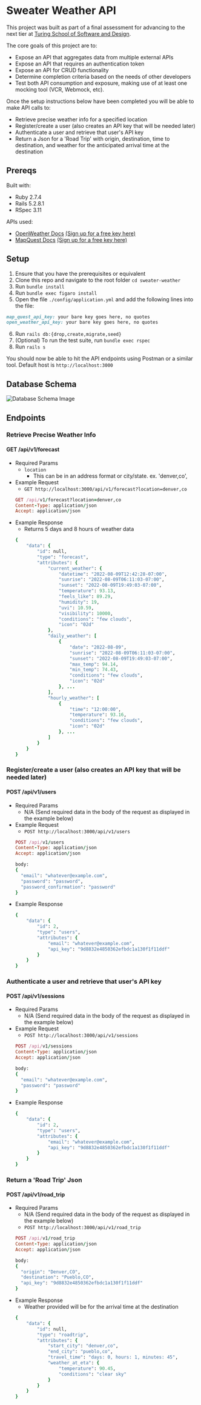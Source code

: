 # Sweater Weather API
This project was built as part of a final assessment for advancing to the next tier at [Turing School of Software and Design](https://turing.edu/).

The core goals of this project are to:
  - Expose an API that aggregates data from multiple external APIs
  - Expose an API that requires an authentication token
  - Expose an API for CRUD functionality
  - Determine completion criteria based on the needs of other developers
  - Test both API consumption and exposure, making use of at least one mocking tool (VCR, Webmock, etc).

Once the setup instructions below have been completed you will be able to make API calls to:
  - Retrieve precise weather info for a specified location
  - Register/create a user (also creates an API key that will be needed later)
  - Authenticate a user and retrieve that user's API key
  - Return a Json for a 'Road Trip' with origin, destination, time to destination, and weather for the anticipated arrival time at the destination


## Prereqs
Built with:
  - Ruby 2.7.4
  - Rails 5.2.8.1
  - RSpec 3.11

APIs used:
  - [OpenWeather Docs](https://openweathermap.org/api/one-call-3) [(Sign up for a free key here)](https://home.openweathermap.org/users/sign_up)
  - [MapQuest Docs](https://developer.mapquest.com/documentation) [(Sign up for a free key here)](https://developer.mapquest.com/user/login/sign-up)


## Setup
1. Ensure that you have the prerequisites or equivalent
2. Clone this repo and navigate to the root folder `cd sweater-weather`
3. Run `bundle install`
4. Run `bundle exec figaro install`
5. Open the file `./config/application.yml` and add the following lines into the file:
  ```ruby
  map_quest_api_key: your bare key goes here, no quotes
  open_weather_api_key: your bare key goes here, no quotes
  ```
6. Run `rails db:{drop,create,migrate,seed}`
7. (Optional) To run the test suite, run `bundle exec rspec`
8. Run `rails s`

You should now be able to hit the API endpoints using Postman or a similar tool.
Default host is `http://localhost:3000`


## Database Schema
![Database Schema Image](/images/sweater_weather_db_schema.png "Database Schema Image")


## Endpoints

### Retrieve Precise Weather Info
#### GET /api/v1/forecast
- Required Params
  - `location`
    - This can be in an address format or city/state. ex. 'denver,co',
- Example Request
  - `GET http://localhost:3000/api/v1/forecast?location=denver,co`
  ```ruby
  GET /api/v1/forecast?location=denver,co
  Content-Type: application/json
  Accept: application/json
  ```
- Example Response
  - Returns 5 days and 8 hours of weather data
  ```ruby
  {
      "data": {
          "id": null,
          "type": "forecast",
          "attributes": {
              "current_weather": {
                  "datetime": "2022-08-09T12:42:28-07:00",
                  "sunrise": "2022-08-09T06:11:03-07:00",
                  "sunset": "2022-08-09T19:49:03-07:00",
                  "temperature": 93.13,
                  "feels_like": 89.29,
                  "humidity": 19,
                  "uvi": 10.59,
                  "visibility": 10000,
                  "conditions": "few clouds",
                  "icon": "02d"
              },
              "daily_weather": [
                  {
                      "date": "2022-08-09",
                      "sunrise": "2022-08-09T06:11:03-07:00",
                      "sunset": "2022-08-09T19:49:03-07:00",
                      "max_temp": 94.14,
                      "min_temp": 74.43,
                      "conditions": "few clouds",
                      "icon": "02d"
                  }, ...
              ],
              "hourly_weather": [
                  {
                      "time": "12:00:00",
                      "temperature": 93.16,
                      "conditions": "few clouds",
                      "icon": "02d"
                  }, ...
              ]
          }
      }
  }
  ```

### Register/create a user (also creates an API key that will be needed later)
#### POST /api/v1/users
- Required Params
  - N/A (Send required data in the body of the request as displayed in the example below)
- Example Request
  - `POST http://localhost:3000/api/v1/users`
  ```ruby
  POST /api/v1/users
  Content-Type: application/json
  Accept: application/json

  body:
  {
    "email": "whatever@example.com",
    "password": "password",
    "password_confirmation": "password"
  }
  ```
- Example Response
  ```ruby
  {
      "data": {
          "id": 2,
          "type": "users",
          "attributes": {
              "email": "whatever@example.com",
              "api_key": "9d8832e4850362efbdc1a130f1f11ddf"
          }
      }
  }
  ```

### Authenticate a user and retrieve that user's API key
#### POST /api/v1/sessions
- Required Params
  - N/A (Send required data in the body of the request as displayed in the example below)
- Example Request
  - `POST http://localhost:3000/api/v1/sessions`
  ```ruby
  POST /api/v1/sessions
  Content-Type: application/json
  Accept: application/json

  body:
  {
    "email": "whatever@example.com",
    "password": "password"
  }
  ```
- Example Response
  ```ruby
  {
      "data": {
          "id": 2,
          "type": "users",
          "attributes": {
              "email": "whatever@example.com",
              "api_key": "9d8832e4850362efbdc1a130f1f11ddf"
          }
      }
  }
  ```


### Return a 'Road Trip' Json
#### POST /api/v1/road_trip
- Required Params
  - N/A (Send required data in the body of the request as displayed in the example below)
  - `POST http://localhost:3000/api/v1/road_trip`
  ```ruby
  POST /api/v1/road_trip
  Content-Type: application/json
  Accept: application/json

  body:
  {
    "origin": "Denver,CO",
    "destination": "Pueblo,CO",
    "api_key": "9d8832e4850362efbdc1a130f1f11ddf"
  }
  ```
- Example Response
  - Weather provided will be for the arrival time at the destination
  ```ruby
  {
      "data": {
          "id": null,
          "type": "roadtrip",
          "attributes": {
              "start_city": "denver,co",
              "end_city": "pueblo,co",
              "travel_time": "days: 0, hours: 1, minutes: 45",
              "weather_at_eta": {
                  "temperature": 90.45,
                  "conditions": "clear sky"
              }
          }
      }
  }
  ```

